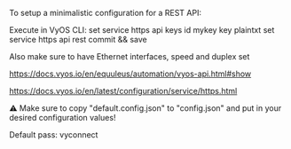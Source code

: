 To setup a minimalistic configuration for a REST API:

Execute in VyOS CLI:
set service https api keys id mykey key plaintxt
set service https api rest
commit && save

Also make sure to have Ethernet interfaces, speed and duplex set

https://docs.vyos.io/en/equuleus/automation/vyos-api.html#show

https://docs.vyos.io/en/latest/configuration/service/https.html


⚠️ Make sure to copy "default.config.json" to "config.json" and put in your desired configuration values!

Default pass: vyconnect